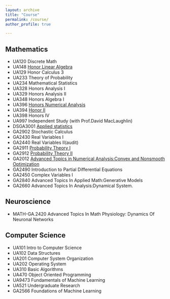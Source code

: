 ```yaml
---
layout: archive
title: "Course"
permalink: /course/
author_profile: true

---
```


## Mathematics
+ UA120 Discrete Math
+ UA148 [Honor Linear Algebra](https://devt287.github.io/files/MATH148-001_S2022_syllabus.pdf) 
+ UA129 Honor Calculus 3
+ UA233	Theory of Probability
+ UA234 Mathematical Statistics
+ UA328 Honors Analysis I
+ UA329 Honors Analysis II 
+ UA348 Honors Algebra I 
+ UA396 [Honors Numerical Analysis](https://cims.nyu.edu/~oneil/courses/sp23-math396/)
+ UA394 [Honor II](https://math.nyu.edu/~greengar/exploringode/exploringode.html)
+ UA398 Honors IV
+ UA997 Independent Study (with Prof.David MacLaughlin)
+ DSGA3001 [Applied statistics](https://yanjunhan2021.github.io/courses/applied_stats/index.html)
+ GA2902 Stochastic Calculus
+ GA2430 Real Variables I
+ GA2440 Real Variables II(audit)
+ GA2911 [Probability Theory I](https://math.nyu.edu/~bourgade/P2023/P2023.html)
+ GA2912 [Probability Theory II](https://cims.nyu.edu/~holden/s24.html)
+ GA2012 [Advanced Topics in Numerical Analysis:Convex and Nonsmooth Optimization](https://cs.nyu.edu/courses/spring24/CSCI-GA.2945-002/)
+ GA2490 Introduction to Partial Differential Equations
+ GA2450 Complex Variables I
+ GA2840 Advanced Topics In Applied Math:Generative Models
+ GA2660 Advanced Topics In Analysis:Dynamical System.


## Neuroscience
+ MATH-GA.2420 Advanced Topics In Math Physiology: Dynamics Of Neuronal Networks 
  
## Computer Science
+ UA101  Intro to Computer Science
+ UA102  Data Structures
+ UA201  Computer System Organization
+ UA202 Operating System
+ UA310  Basic Algorithms
+ UA470 Object Oriented Programming
+ UA9473 Fundamentals of Machine Learning
+ UA521 Undergraduate Research
+ GA2566 Foundations of Machine Learning


